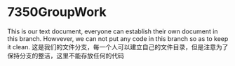# 7350GroupWork
This is our text document, everyone can establish their own document in this branch.
Howvever, we can not put any code in this branch so as to keep it clean.
这是我们的文件分支，每一个人可以建立自己的文件目录，但是注意为了保持分支的整洁，这里不能存放任何的代码
